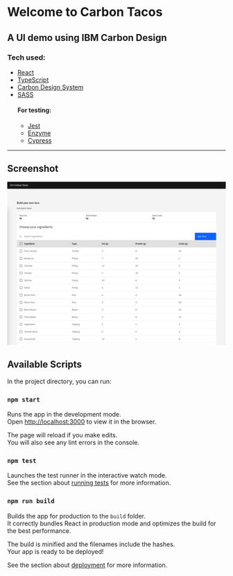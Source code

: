 # Welcome to Carbon Tacos

## A UI demo using IBM Carbon Design

### Tech used:
- [React](https://reactjs.org)
- [TypeScript](https://www.typescriptlang.org/)
- [Carbon Design System](https://carbondesignsystem.com)
- [SASS](https://sass-lang.com/)
  #### For testing:
  - [Jest](https://jestjs.io/)
  - [Enzyme](https://enzymejs.github.io/enzyme/)
  - [Cypress](https://cypress.io)

---

## Screenshot

![screenshot](screenshot.png)

## Available Scripts

In the project directory, you can run:

### `npm start`

Runs the app in the development mode.\
Open [http://localhost:3000](http://localhost:3000) to view it in the browser.

The page will reload if you make edits.\
You will also see any lint errors in the console.

### `npm test`

Launches the test runner in the interactive watch mode.\
See the section about [running tests](https://facebook.github.io/create-react-app/docs/running-tests) for more information.

### `npm run build`

Builds the app for production to the `build` folder.\
It correctly bundles React in production mode and optimizes the build for the best performance.

The build is minified and the filenames include the hashes.\
Your app is ready to be deployed!

See the section about [deployment](https://facebook.github.io/create-react-app/docs/deployment) for more information.

